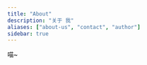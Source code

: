 ```yaml
---
title: "About"
description: "关于 我"
aliases: ["about-us", "contact", "author"]
sidebar: true
---
```


喵~
